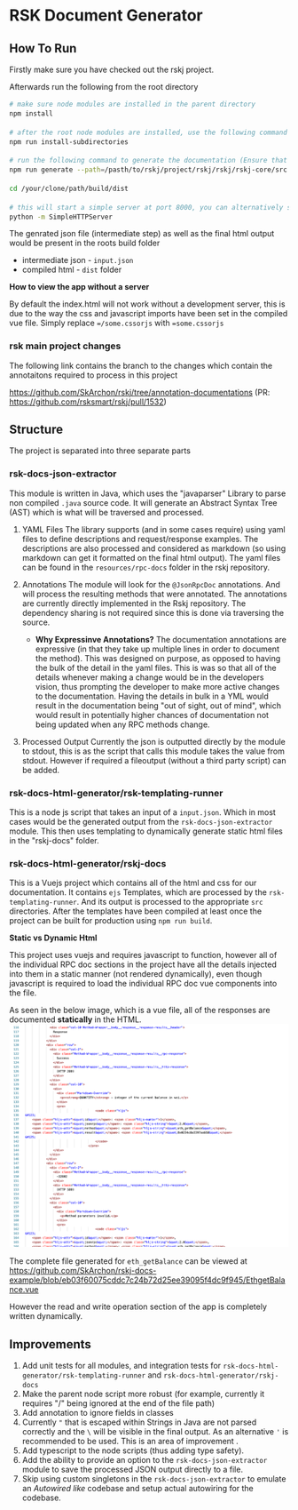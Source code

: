 # RSK Document Generator

## How To Run
Firstly make sure you have checked out the rskj project.

Afterwards run the following from the root directory

```bash
# make sure node modules are installed in the parent directory
npm install

# after the root node modules are installed, use the following command to add node modules to any of the modules that require it
npm run install-subdirectories

# run the following command to generate the documentation (Ensure that there is no "/" at the end of the url)
npm run generate --path=/pasth/to/rskj/project/rskj/rskj/rskj-core/src

cd /your/clone/path/build/dist

# this will start a simple server at port 8000, you can alternatively set it up in a different port if needed
python -m SimpleHTTPServer
```

The genrated json file (intermediate step) as well as the final html output would be present in the roots build folder
* intermediate json - `input.json`
* compiled html - `dist` folder

**How to view the app without a server**

By default the index.html will not work without a development server, this is due to the way the css and javascript imports have been set in the compiled vue file. Simply replace `=/some.cssorjs` with `=some.cssorjs`


### rsk main project changes
The following link contains the branch to the changes which contain the annotaitons required to process in this project

https://github.com/SkArchon/rskj/tree/annotation-documentations (PR: https://github.com/rsksmart/rskj/pull/1532)

## Structure
The project is separated into three separate parts

### rsk-docs-json-extractor
This module is written in Java, which uses the "javaparser" Library to parse non compiled `.java` source code. It will generate an Abstract Syntax Tree (AST) which is what will be traversed and processed.


1. YAML Files
The library supports (and in some cases require) using yaml files to define descriptions and request/response examples. The descriptions are also processed and considered as markdown (so using markdown can get it formatted on the final html output). The yaml files can be found in the `resources/rpc-docs` folder in the rskj repository.

2. Annotations
The module will look for the `@JsonRpcDoc` annotations. And will process the resulting methods that were annotated. The annotations are currently directly implemented in the Rskj repository. The dependency sharing is not required since this is done via traversing the source.

    * **Why Expressinve Annotations?**
    The documentation annotations are expressive (in that they take up multiple lines in order to document the method). This was designed on purpose, as opposed to having the bulk of the detail in the yaml files. This is was so that all of the details whenever making a change would be in the developers vision, thus prompting the developer to make more active changes to the documentation. Having the details in bulk in a YML would result in the documentation being "out of sight, out of mind", which would result in potentially higher chances of documentation not being updated when any RPC methods change.

3. Processed Output
Currently the json is outputted directly by the module to stdout, this is as the script that calls this module takes the value from stdout. However if required
a fileoutput (without a third party script) can be added.

### rsk-docs-html-generator/rsk-templating-runner
This is a node js script that takes an input of a `input.json`. Which in most cases would be the generated output from the `rsk-docs-json-extractor` module.
This then uses templating to dynamically generate static html files in the "rskj-docs" folder.

### rsk-docs-html-generator/rskj-docs
This is a Vuejs project which contains all of the html and css for our documentation. It contains `ejs` Templates, which are processed by the `rsk-templating-runner`. And its output is processed to the appropriate `src` directories. After the templates have been compiled at least once the project can be built for production using `npm run build`.

**Static vs Dynamic Html**

This project uses vuejs and requires javascript to function, however all of the individual RPC doc sections in the project have all the details injected into them in a static manner (not rendered dynamically), even though javascript is required to load the individual RPC doc vue components into the file.

As seen in the below image, which is a vue file, all of the responses are documented **statically** in the HTML.
![Static Html](https://github.com/SkArchon/rskj-docs-example/blob/eb03f60075cddc7c24b72d25ee39095f4dc9f945/HtmlUpdated.png)

The complete file generated for `eth_getBalance` can be viewed at https://github.com/SkArchon/rskj-docs-example/blob/eb03f60075cddc7c24b72d25ee39095f4dc9f945/EthgetBalance.vue

However the read and write operation section of the app is completely written dynamically.


## Improvements

1. Add unit tests for all modules, and integration tests for `rsk-docs-html-generator/rsk-templating-runner` and `rsk-docs-html-generator/rskj-docs`
2. Make the parent node script more robust (for example, currently it requires "/" being ignored at the end of the file path)
3. Add annotation to ignore fields in classes
4. Currently `"` that is escaped within Strings in Java are not parsed correctly and the `\` will be visible in the final output. As an alternative `'` is recommended to be used. This is an area of improvement .
5. Add typescript to the node scripts (thus adding type safety).
6. Add the ability to provide an option to the `rsk-docs-json-extractor` module to save the processed JSON output directly to a file.
7. Skip using custom singletons in the `rsk-docs-json-extractor` to emulate an *Autowired like* codebase and setup actual autowiring for the codebase.




